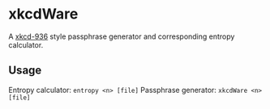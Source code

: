 # xkcdWare
A [xkcd-936](https://xkcd.com/936/) style passphrase generator and corresponding entropy calculator.

## Usage
Entropy calculator: `entropy <n> [file]`
Passphrase generator: `xkcdWare <n> [file]`
